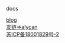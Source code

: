 
docs


<style>
#beian {
 display:block;
 height:50px;
 line-height:50px;
 margin-top:50%;
 position:relative;
}
.else{
	margin-top:1%;
}
</style>


<a target="blank"  href="http://www.ldqsdy.com/">blog</a>
<br/>
<a target="blank"  href="http://alycan.com/">友链=>alycan</a>
<br/>
<a target="blank"  href="https://beian.miit.gov.cn">苏ICP备18001829号-2</a>
